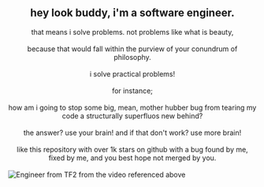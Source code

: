 ## <center>hey look buddy, i'm a software engineer.</center>
<center>that means i solve problems. not problems like what is beauty,</center>
<br>
<center>because that would fall within the purview of your conundrum of philosophy.</center>
<br>
<center>i solve practical problems!</center>
<br>
<center>for instance;</center>
<br>
<center>how am i going to stop some big, mean, mother hubber bug from tearing my code a structurally superfluos new behind?</center>
<br>
<center>the answer? use your brain! and if that don't work? use more brain!</center>
<br>
<center>like this repository with over 1k stars on github with a bug found by me, fixed by me, and you best hope not merged by you.</center>
<br>
<img src="images/engineer.gif" alt="Engineer from TF2 from the video referenced above" />
